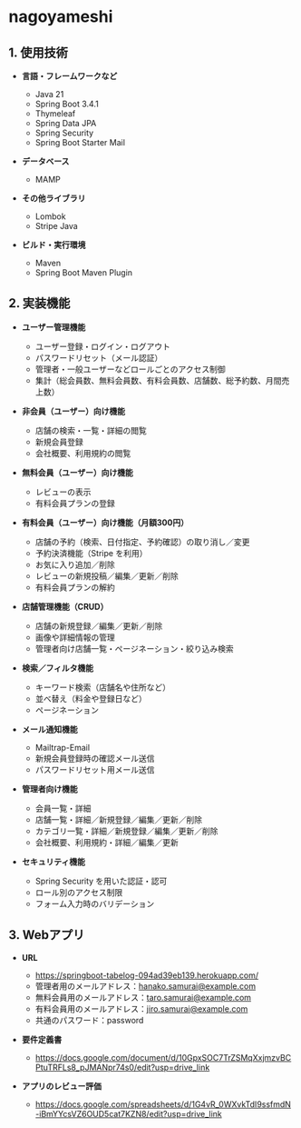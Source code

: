 # nagoyameshi

## 1. 使用技術

- **言語・フレームワークなど**
  - Java 21
  - Spring Boot 3.4.1
  - Thymeleaf
  - Spring Data JPA
  - Spring Security
  - Spring Boot Starter Mail

- **データベース**
  - MAMP

- **その他ライブラリ**
  - Lombok
  - Stripe Java

- **ビルド・実行環境**
  - Maven
  - Spring Boot Maven Plugin


## 2. 実装機能

- **ユーザー管理機能**
  - ユーザー登録・ログイン・ログアウト
  - パスワードリセット（メール認証）
  - 管理者・一般ユーザーなどロールごとのアクセス制御
  - 集計（総会員数、無料会員数、有料会員数、店舗数、総予約数、月間売上数）

- **非会員（ユーザー）向け機能**
  - 店舗の検索・一覧・詳細の閲覧
  - 新規会員登録
  - 会社概要、利用規約の閲覧

- **無料会員（ユーザー）向け機能**
  - レビューの表示
  - 有料会員プランの登録

- **有料会員（ユーザー）向け機能（月額300円）**
  - 店舗の予約（検索、日付指定、予約確認）の取り消し／変更
  - 予約決済機能（Stripe を利用）
  - お気に入り追加／削除
  - レビューの新規投稿／編集／更新／削除
  - 有料会員プランの解約

- **店舗管理機能（CRUD）**
  - 店舗の新規登録／編集／更新／削除
  - 画像や詳細情報の管理
  - 管理者向け店舗一覧・ページネーション・絞り込み検索

- **検索／フィルタ機能**
  - キーワード検索（店舗名や住所など）
  - 並べ替え（料金や登録日など）
  - ページネーション

- **メール通知機能**
  - Mailtrap-Email
  - 新規会員登録時の確認メール送信
  - パスワードリセット用メール送信

- **管理者向け機能**
  - 会員一覧・詳細
  - 店舗一覧・詳細／新規登録／編集／更新／削除
  - カテゴリ一覧・詳細／新規登録／編集／更新／削除
  - 会社概要、利用規約・詳細／編集／更新

- **セキュリティ機能**
  - Spring Security を用いた認証・認可
  - ロール別のアクセス制限
  - フォーム入力時のバリデーション


## 3. Webアプリ
- **URL**
  - https://springboot-tabelog-094ad39eb139.herokuapp.com/
  - 管理者用のメールアドレス：hanako.samurai@example.com
  - 無料会員用のメールアドレス：taro.samurai@example.com
  - 有料会員用のメールアドレス：jiro.samurai@example.com
  - 共通のパスワード：password

- **要件定義書**
  - https://docs.google.com/document/d/10GpxSOC7TrZSMqXxjmzvBCPtuTRFLs8_pJMANpr74s0/edit?usp=drive_link

- **アプリのレビュー評価**
  - https://docs.google.com/spreadsheets/d/1G4vR_0WXvkTdI9ssfmdN-iBmYYcsVZ6OUD5cat7KZN8/edit?usp=drive_link
